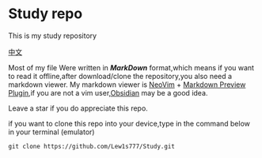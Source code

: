 # Study repo #
This is my study repository

[中文](./README.cn.md)

Most of my file Were written in ___MarkDown___ format,which means if you want to read it offline,after download/clone the repository,you also need a markdown viewer. My markdown viewer is [NeoVim](https://github.com/neovim/neovim) + [Markdown Preview Plugin](https://github.com/iamcco/markdown-preview.nvim),if you are not a vim user,[Obsidian](https://github.com/obsidianmd/obsidian-releases) may be a good idea.

Leave a star if you do appreciate this repo.

if you want to clone this repo into your device,type in the command below in your terminal (emulator)
```javascrpit
git clone https://github.com/Lew1s777/Study.git
```
